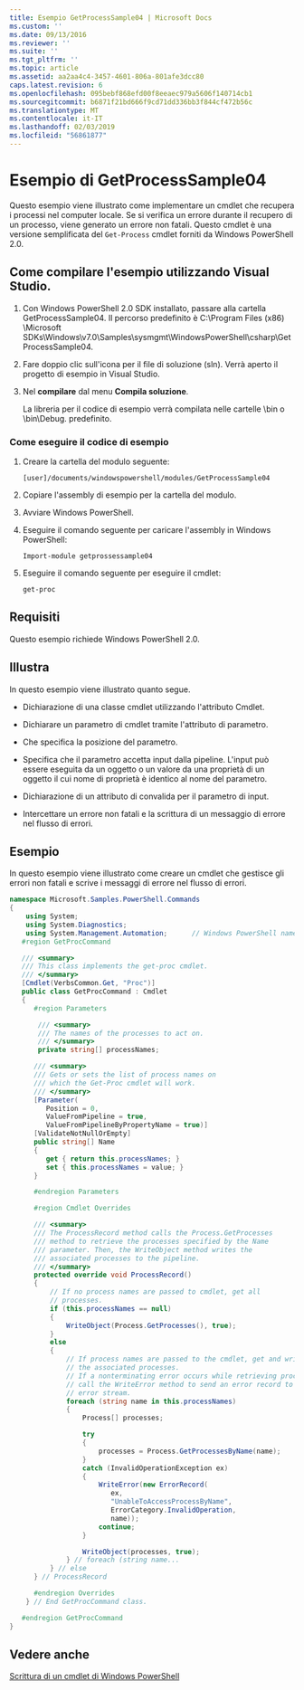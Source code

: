 ```yaml
---
title: Esempio GetProcessSample04 | Microsoft Docs
ms.custom: ''
ms.date: 09/13/2016
ms.reviewer: ''
ms.suite: ''
ms.tgt_pltfrm: ''
ms.topic: article
ms.assetid: aa2aa4c4-3457-4601-806a-801afe3dcc80
caps.latest.revision: 6
ms.openlocfilehash: 095bebf868efd00f8eeaec979a5606f140714cb1
ms.sourcegitcommit: b6871f21bd666f9cd71dd336bb3f844cf472b56c
ms.translationtype: MT
ms.contentlocale: it-IT
ms.lasthandoff: 02/03/2019
ms.locfileid: "56861877"
---
```

# <a name="getprocesssample04-sample"></a>Esempio di GetProcessSample04

Questo esempio viene illustrato come implementare un cmdlet che recupera i processi nel computer locale. Se si verifica un errore durante il recupero di un processo, viene generato un errore non fatali. Questo cmdlet è una versione semplificata del `Get-Process` cmdlet forniti da Windows PowerShell 2.0.

## <a name="how-to-build-the-sample-using-visual-studio"></a>Come compilare l'esempio utilizzando Visual Studio.

1. Con Windows PowerShell 2.0 SDK installato, passare alla cartella GetProcessSample04. Il percorso predefinito è C:\Program Files (x86) \Microsoft SDKs\Windows\v7.0\Samples\sysmgmt\WindowsPowerShell\csharp\GetProcessSample04.

2. Fare doppio clic sull'icona per il file di soluzione (sln). Verrà aperto il progetto di esempio in Visual Studio.

3. Nel **compilare** dal menu **Compila soluzione**.

    La libreria per il codice di esempio verrà compilata nelle cartelle \bin o \bin\Debug. predefinito.

### <a name="how-to-run-the-sample"></a>Come eseguire il codice di esempio

1. Creare la cartella del modulo seguente:

    `[user]/documents/windowspowershell/modules/GetProcessSample04`

2. Copiare l'assembly di esempio per la cartella del modulo.

3. Avviare Windows PowerShell.

4. Eseguire il comando seguente per caricare l'assembly in Windows PowerShell:

    `Import-module getprossessample04`

5. Eseguire il comando seguente per eseguire il cmdlet:

    `get-proc`

## <a name="requirements"></a>Requisiti

Questo esempio richiede Windows PowerShell 2.0.

## <a name="demonstrates"></a>Illustra

In questo esempio viene illustrato quanto segue.

- Dichiarazione di una classe cmdlet utilizzando l'attributo Cmdlet.

- Dichiarare un parametro di cmdlet tramite l'attributo di parametro.

- Che specifica la posizione del parametro.

- Specifica che il parametro accetta input dalla pipeline. L'input può essere eseguita da un oggetto o un valore da una proprietà di un oggetto il cui nome di proprietà è identico al nome del parametro.

- Dichiarazione di un attributo di convalida per il parametro di input.

- Intercettare un errore non fatali e la scrittura di un messaggio di errore nel flusso di errori.

## <a name="example"></a>Esempio

In questo esempio viene illustrato come creare un cmdlet che gestisce gli errori non fatali e scrive i messaggi di errore nel flusso di errori.

```csharp
namespace Microsoft.Samples.PowerShell.Commands
{
    using System;
    using System.Diagnostics;
    using System.Management.Automation;      // Windows PowerShell namespace.
   #region GetProcCommand

   /// <summary>
   /// This class implements the get-proc cmdlet.
   /// </summary>
   [Cmdlet(VerbsCommon.Get, "Proc")]
   public class GetProcCommand : Cmdlet
   {
      #region Parameters

       /// <summary>
       /// The names of the processes to act on.
       /// </summary>
       private string[] processNames;

      /// <summary>
      /// Gets or sets the list of process names on
      /// which the Get-Proc cmdlet will work.
      /// </summary>
      [Parameter(
         Position = 0,
         ValueFromPipeline = true,
         ValueFromPipelineByPropertyName = true)]
      [ValidateNotNullOrEmpty]
      public string[] Name
      {
         get { return this.processNames; }
         set { this.processNames = value; }
      }

      #endregion Parameters

      #region Cmdlet Overrides

      /// <summary>
      /// The ProcessRecord method calls the Process.GetProcesses
      /// method to retrieve the processes specified by the Name
      /// parameter. Then, the WriteObject method writes the
      /// associated processes to the pipeline.
      /// </summary>
      protected override void ProcessRecord()
      {
          // If no process names are passed to cmdlet, get all
          // processes.
          if (this.processNames == null)
          {
              WriteObject(Process.GetProcesses(), true);
          }
          else
          {
              // If process names are passed to the cmdlet, get and write
              // the associated processes.
              // If a nonterminating error occurs while retrieving processes,
              // call the WriteError method to send an error record to the
              // error stream.
              foreach (string name in this.processNames)
              {
                  Process[] processes;

                  try
                  {
                      processes = Process.GetProcessesByName(name);
                  }
                  catch (InvalidOperationException ex)
                  {
                      WriteError(new ErrorRecord(
                         ex,
                         "UnableToAccessProcessByName",
                         ErrorCategory.InvalidOperation,
                         name));
                      continue;
                  }

                  WriteObject(processes, true);
              } // foreach (string name...
          } // else
      } // ProcessRecord

      #endregion Overrides
    } // End GetProcCommand class.

   #endregion GetProcCommand
}
```

## <a name="see-also"></a>Vedere anche

[Scrittura di un cmdlet di Windows PowerShell](./writing-a-windows-powershell-cmdlet.md)
